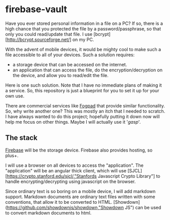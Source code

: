 # firebase-vault

Have you ever stored personal information in a file on a PC? If so, there is a high
chance that you protected the file by a password/passphrase, so that only you could
read/update that file. I use  [bcrypt][http://bcrypt.sourceforge.net/] on my PC.

With the advent of mobile devices, it would be mighty cool to make such a file accessible
to all of your devices. Such a solution requires:
 - a storage device that can be accessed on the internet.
 - an application that can access the file, do the encryption/decryption on the device, and
 allow you to read/edit the file.

 Here is one such solution. Note that I have no immediate plans of making it a service. So,
 this repository is just a blueprint for you to set it up for your own use.

 There are commercial services like [Fogpad](https://www.fogpad.net/) that provide similar
 functionality. So, why write another one? This was mostly an itch that I needed to scratch.
 I have always wanted to do this project; hopefully putting it down now will help me focus on
 other things. Maybe I will actually use it '*gasp*'.

 ## The stack

 [Firebase](https://firebase.com) will be the storage device. Firebase also provides hosting, so plus+.

 I will use a browser on all devices to access the "application". The "application" will be
 an angular thick client, which will use [SJCL][https://crypto.stanford.edu/sjcl/,"Stanfords Javascript Crypto Library"]
 to handle encrypting/decrypting using javascript on the browser.

 Since ordinary text is so boring on a mobile device, I will add markdown support. Markdown documents
 are ordinary text files written with some conventions, that allow it to be converted to HTML.
 [Showdown](https://github.com/showdownjs/showdown,"Showdown JS")
 can be used to convert markdown documents to html.

